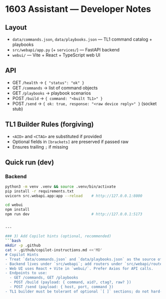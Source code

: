 # 1603 Assistant — Developer Notes

## Layout
- `data/commands.json`, `data/playbooks.json` — TL1 command catalog + playbooks
- `src/webapi/app.py` (+ `services/`) — FastAPI backend
- `webui/` — Vite + React + TypeScript web UI

## API
- GET `/health` → `{ "status": "ok" }`
- GET `/commands` → list of command objects
- GET `/playbooks` → playbook scenarios
- POST `/build` → `{ command: "<built TL1>" }`
- POST `/send` → `{ ok: true, response: "<raw device reply>" }` (socket stub)

## TL1 Builder Rules (forgiving)
- `<AID>` and `<CTAG>` are substituted if provided
- Optional fields in `[brackets]` are preserved if passed raw
- Ensures trailing `;` if missing

## Quick run (dev)

### Backend
```bash
python3 -m venv .venv && source .venv/bin/activate
pip install -r requirements.txt
uvicorn src.webapi.app:app --reload    # http://127.0.0.1:8000

cd webui
npm install
npm run dev                            # http://127.0.0.1:5173


---

### 3) Add Copilot hints (optional, recommended)
```bash
mkdir -p .github
cat > .github/copilot-instructions.md <<'MD'
# Copilot Hints
- Treat `data/commands.json` and `data/playbooks.json` as the source of truth.
- Backend lives under `src/webapi`; add routers under `src/webapi/routers` as needed.
- Web UI uses React + Vite in `webui/`. Prefer Axios for API calls.
- Endpoints to use:
  - GET /commands, GET /playbooks
  - POST /build (payload: { command, aid?, ctag?, raw? })
  - POST /send (payload: { host, port, command })
- TL1 builder must be tolerant of optional `[ ]` sections; do not hard-fail on missing optionals.
